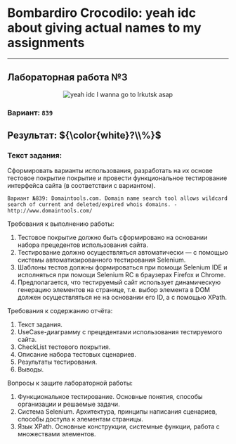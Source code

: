 # Bombardiro Crocodilo: yeah idc about giving actual names to my assignments

---
## Лабораторная работа №3
<p align="center">
    <img src="https://media2.giphy.com/media/v1.Y2lkPTc5MGI3NjExa3U1b2xlMXpvbDh0bWJ0OWM5d2tuNDUyaTkxdjRhcWo1MGl5dzRueSZlcD12MV9pbnRlcm5hbF9naWZfYnlfaWQmY3Q9Zw/enrJj5p6lJD9WoFegD/giphy.gif" alt="yeah idc I wanna go to Irkutsk asap" />
</p>

### Вариант: `839`

## Результат: ${\color{white}?\\%}$

### Текст задания:
Сформировать варианты использования, разработать на их основе тестовое покрытие покрытие и провести функциональное тестирование интерфейса сайта (в соответствии с вариантом).
```
Вариант №839: Domaintools.com. Domain name search tool allows wildcard search of current and deleted/expired whois domains. - http://www.domaintools.com/
```
Требования к выполнению работы:
1. Тестовое покрытие должно быть сформировано на основании набора прецедентов использования сайта.
2. Тестирование должно осуществляться автоматически — с помощью системы автоматизированного тестирования Selenium.
3. Шаблоны тестов должны формироваться при помощи Selenium IDE и исполняться при помощи Selenium RC в браузерах Firefox и Chrome.
4. Предполагается, что тестируемый сайт использует динамическую генерацию элементов на странице, т.е. выбор элемента в DOM должен осуществляться не на основании его ID, а с помощью XPath.

Требования к содержанию отчёта:
1. Текст задания. 
2. UseCase-диаграмму с прецедентами использования тестируемого сайта. 
3. CheckList тестового покрытия. 
4. Описание набора тестовых сценариев. 
5. Результаты тестирования. 
6. Выводы.

Вопросы к защите лабораторной работы:
1. Функциональное тестирование. Основные понятия, способы организации и решаемые задачи. 
2. Система Selenium. Архитектура, принципы написания сценариев, способы доступа к элементам страницы. 
3. Язык XPath. Основные конструкции, системные функции, работа с множествами элементов.
